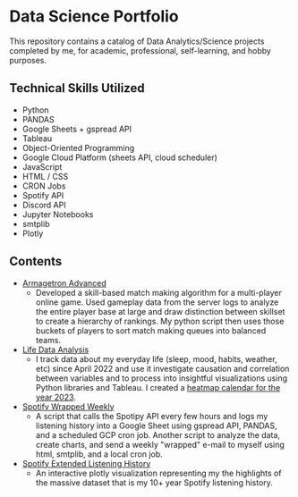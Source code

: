 # Data Science Portfolio

This repository contains a catalog of Data Analytics/Science projects completed by me, for academic, professional, self-learning, and hobby purposes.

## Technical Skills Utilized
- Python
- PANDAS
- Google Sheets + gspread API
- Tableau
- Object-Oriented Programming
- Google Cloud Platform (sheets API, cloud scheduler)
- JavaScript
- HTML / CSS
- CRON Jobs
- Spotify API
- Discord API
- Jupyter Notebooks
- smtplib
- Plotly

## Contents
- [Armagetron Advanced](https://github.com/andrew-g-edwards/data-science-portfolio/tree/main/armagetron-advanced)
  - Developed a skill-based match making algorithm for a multi-player online game. Used gameplay data from the server logs to analyze the entire player base at large and draw distinction between skillset to create a hierarchy of rankings. My python script then uses those buckets of players to sort match making queues into balanced teams. 
- [Life Data Analysis](https://github.com/andrew-g-edwards/data-science-portfolio/tree/main/life-data-analysis)
  - I track data about my everyday life (sleep, mood, habits, weather, etc) since April 2022 and use it investigate causation and correlation between variables and to process into insightful visualizations using Python libraries and Tableau. I created a [heatmap calendar for the year 2023](https://public.tableau.com/app/profile/andrew.g.edwards/viz/lifedata2023/MOOD).
- [Spotify Wrapped Weekly](https://github.com/andrew-g-edwards/data-science-portfolio/tree/main/spotify-wrapped-weekly)
  - A script that calls the Spotipy API every few hours and logs my listening history into a Google Sheet using gspread API, PANDAS, and a scheduled GCP cron job. Another script to analyze the data, create charts, and send a weekly "wrapped" e-mail to myself using html, smtplib, and a local cron job.
- [Spotify Extended Listening History](https://github.com/andrew-g-edwards/data-science-portfolio/tree/main/spotify-top10-history)
    - An interactive plotly visualization representing my the highlights of the massive dataset that is my 10+ year Spotify listening history.
